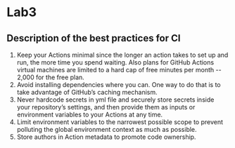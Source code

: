 # Lab3

## Description of the best practices for CI

1. Keep your Actions minimal since the longer an action takes to set up and run, the more time you spend waiting. Also plans for GitHub Actions virtual machines are limited to a hard cap of free minutes per month -- 2,000 for the free plan.
2. Avoid installing dependencies where you can. One way to do that is to take advantage of GitHub’s caching mechanism.
3. Never hardcode secrets in yml file and securely store secrets inside your repository’s settings, and then provide them as inputs or environment variables to your Actions at any time.
4. Limit environment variables to the narrowest possible scope to prevent polluting the global environment context as much as possible.
5. Store authors in Action metadata to promote code ownership.
